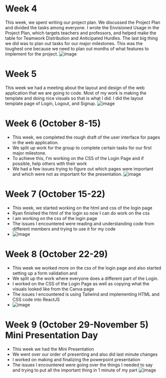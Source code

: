 # Week 4

This week, we spent writing our project plan. We discussed the Project Plan and divided the tasks among everyone. I wrote the Envisioned Usage in the Project Plan, which targets teachers and professors, and helped make the table for Teamwork Distribution and Anticipated Hurdles. The last big thing we did was to plan out tasks for our major milestones. This was the toughest one because we need to plan out months of what features to implement for the project.
![image](https://github.com/COSC-499-W2023/year-long-project-team-11/assets/60246855/1a35de33-cf51-43e8-a9ab-54e1b9096079)

# Week 5

This week we had a meeting about the layout and design of the web application that we are going to code. Most of my work is making the template and doing nice visuals so that is what I did. I did the layout template page of Login, Logout, and Signup.
![image](https://github.com/COSC-499-W2023/year-long-project-team-11/assets/60246855/6f5a8acd-4e39-475a-b55b-dafc5e1a53f9)

# Week 6 (October 8-15)

- This week, we completed the rough draft of the user interface for pages in the web application.
- We split up work for the group to complete certain tasks for our first major milestone.
- To achieve this, I'm working on the CSS of the Login Page and if possible, help others with their work
- We had a few issues trying to figure out which pages were important and which were not as important for the presentation.
  ![image](https://github.com/COSC-499-W2023/year-long-project-team-11/assets/60246855/387cf2a2-82eb-40f9-811e-159e6ac930a2)

# Week 7 (October 15-22)

- This week, we started working on the html and css of the login page
- Ryan finished the html of the login so now I can do work on the css
- I am working on the css of the login page
- The issues I encountered were reading and understanding code from different members and trying to use it for my code
- ![image](https://github.com/COSC-499-W2023/year-long-project-team-11/assets/60246855/d2b23239-213f-47d8-aa5a-6b638b0245f8)

# Week 8 (October 22-29)

- This week we worked more on the css of the login page and also started setting up a form validation and 
- We split up the work where everyone does a different part of the Login.
- I worked on the CSS of the Login Page as well as copying what the visuals looked like from the Canva page
- The issues I encountered is using Tailwind and implementing HTML and CSS code into ReactJS
- ![image](https://github.com/COSC-499-W2023/year-long-project-team-11/assets/60246855/26d8cb56-2c5f-4cac-9c76-ecadb8b3cfef)

# Week 9 (October 29-November 5) Mini Presentation Day
- This week we had the Mini Presentation
- We went over our order of presenting and also did last minute changes
- I worked on making and finalizing the powerpoint presentation
- The issues I encountered were going over the things I needed to say and trying to put all the important thing in 1 minute of my part
![image](https://github.com/COSC-499-W2023/year-long-project-team-11/assets/60246855/ddef838d-c2f6-42b9-b230-de860c2505b6)
